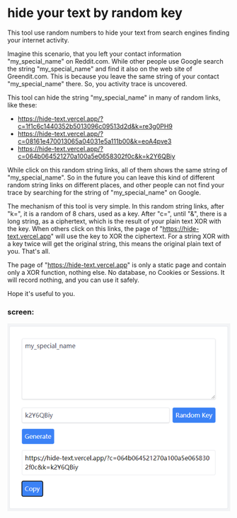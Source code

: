 
# hide your text by random key

This tool use random numbers to hide your text from search engines finding your internet activity.

Imagine this scenario, that you left your contact information "my_special_name" on Reddit.com. While other people use Google search the string "my_special_name" and find it also on the web site of Greendit.com. This is because you leave the same string of your contact "my_special_name" there. So, you activity trace is uncovered.

This tool can hide the string "my_special_name" in many of random links, like these:
- https://hide-text.vercel.app/?c=1f1c6c1440352b5013096c09513d2d&k=re3g0PH9
- https://hide-text.vercel.app/?c=08161e470013065a04031e5a111b00&k=eoA4pve3
- https://hide-text.vercel.app/?c=064b064521270a100a5e0658302f0c&k=k2Y6QBiy

While click on this random string links, all of them shows the same string of "my_special_name". So in the future you can leave  this kind of different random string links on different places, and other people can not find your trace by searching for the string of "my_special_name" on Google.

The mechanism of this tool is very simple. In this random string links, after "k=", it is a random of 8 chars, used as a key. After "c=", until "&", there is a long string, as a ciphertext, which is the result of your plain text XOR with the key. When others click on this links, the page of "https://hide-text.vercel.app" will use the key to XOR the ciphertext. For a string XOR with a key twice will get the original string, this means the original plain text of you. That's all.

The page of "https://hide-text.vercel.app" is only a static page and contain only a XOR function, nothing else. No database, no Cookies or Sessions. It will record nothing, and you can use it safely.

Hope it's useful to you.

### screen:
![](https://raw.githubusercontent.com/maxyou/HideText/main/screen.png)
